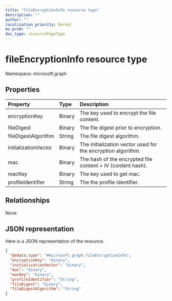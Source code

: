 ```yaml
---
title: "fileEncryptionInfo resource type"
description: ""
author: ""
localization_priority: Normal
ms.prod: ""
doc_type: resourcePageType
---
```


# fileEncryptionInfo resource type


Namespace: microsoft.graph



## Properties
|Property|Type|Description|
|:---|:---|:---|
|encryptionKey|Binary|The key used to encrypt the file content.|
|fileDigest|Binary|The file digest prior to encryption.|
|fileDigestAlgorithm|String|The file digest algorithm.|
|initializationVector|Binary|The initialization vector used for the encryption algorithm.|
|mac|Binary|The hash of the encrypted file content + IV (content hash).|
|macKey|Binary|The key used to get mac.|
|profileIdentifier|String|The the profile identifier.|

## Relationships
None

## JSON representation
Here is a JSON representation of the resource.
<!-- {
  "blockType": "resource",
  "@odata.type": "microsoft.graph.fileEncryptionInfo"
}
-->
``` json
{
  "@odata.type": "#microsoft.graph.fileEncryptionInfo",
  "encryptionKey": "binary",
  "initializationVector": "binary",
  "mac": "binary",
  "macKey": "binary",
  "profileIdentifier": "String",
  "fileDigest": "binary",
  "fileDigestAlgorithm": "String"
}
```

